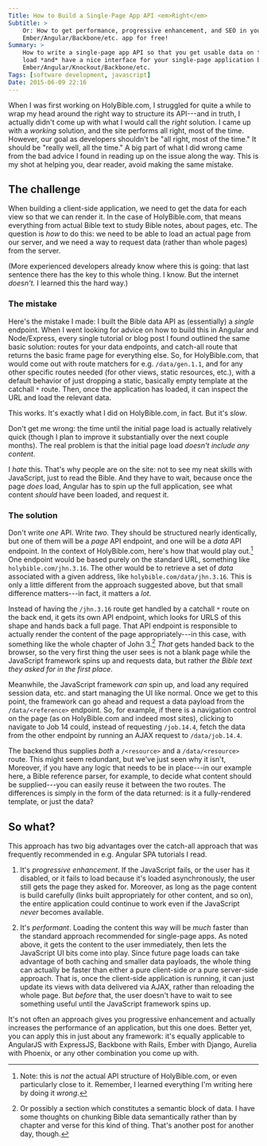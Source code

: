 ```yaml
---
Title: How to Build a Single-Page App API <em>Right</em>
Subtitle: >
    Or: How to get performance, progressive enhancement, and SEO in your
    Ember/Angular/Backbone/etc. app for free!
Summary: >
    How to write a single-page app API so that you get usable data on the first
    load *and* have a nice interface for your single-page application built in
    Ember/Angular/Knockout/Backbone/etc.
Tags: [software development, javascript]
Date: 2015-06-09 22:16
---
```


When I was first working on HolyBible.com, I struggled for quite a while to wrap
my head around the right way to structure its API---and in truth, I actually
didn't come up with what I would call the *right* solution. I came up with a
*working* solution, and the site performs all right, most of the time. However,
our goal as developers shouldn't be "all right, most of the time." It should be
"really well, all the time." A big part of what I did wrong came from the bad
advice I found in reading up on the issue along the way. This is my shot at
helping you, dear reader, avoid making the same mistake.

## The challenge
When building a client-side application, we need to get the data for each view
so that we can render it. In the case of HolyBible.com, that means everything
from actual Bible text to study Bible notes, about pages, etc. The question is
*how* to do this: we need to be able to load an actual page from our server,
and we need a way to request data (rather than whole pages) from the server.

(More experienced developers already know where this is going: that last
sentence there has the key to this whole thing. I know. But the internet
*doesn't.* I learned this the hard way.)

### The mistake
Here's the mistake I made: I built the Bible data API as (essentially) a
*single* endpoint. When I went looking for advice on how to build this in
Angular and Node/Express, every single tutorial or blog post I found outlined
the same basic solution: routes for your data endpoints, and catch-all route
that returns the basic frame page for everything else. So, for HolyBible.com,
that would come out with route matchers for e.g. `/data/gen.1.1`, and for any
other specific routes needed (for other views, static resources, etc.), with
a default behavior of just dropping a static, basically empty template at the
catchall `*` route. Then, once the application has loaded, it can inspect the
URL and load the relevant data.

This works. It's exactly what I did on HolyBible.com, in fact. But it's *slow*.

Don't get me wrong: the time until the initial page load is actually relatively
quick (though I plan to improve it substantially over the next couple months).
The real problem is that the initial page load *doesn't include any content*.

I *hate* this. That's why people are on the site: not to see my neat skills with
JavaScript, just to read the Bible. And they have to wait, because once the page
*does* load, Angular has to spin up the full application, see what content
*should* have been loaded, and request it.

### The solution
Don't write *one* API. Write *two*. They should be structured nearly
identically, but one of them will be a *page* API endpoint, and one will be a
*data* API endpoint. In the context of HolyBible.com, here's how that would play
out.[^hb-api] One endpoint would be based purely on the standard URL, something
like `holybible.com/jhn.3.16`. The other would be to retrieve a set of *data*
associated with a given address, like `holybible.com/data/jhn.3.16`. This is
only a little different from the approach suggested above, but that small
difference matters---in fact, it matters a *lot*.

Instead of having the `/jhn.3.16` route get handled by a catchall `*` route on
the back end, it gets its own API endpoint, which looks for URLS of this shape
and hands back a full page. That API endpoint is responsible to actually render
the content of the page appropriately---in this case, with something like the
whole chapter of John 3.[^semantic] *That* gets handed back to the browser, so
the very first thing the user sees is not a blank page while the JavaScript
framework spins up and requests data, but rather *the Bible text they asked for
in the first place*.

Meanwhile, the JavaScript framework *can* spin up, and load any required session
data, etc. and start managing the UI like normal. Once we get to this point, the
framework can go ahead and request a data payload from the `/data/<reference>`
endpoint. So, for example, if there is a navigation control on the page (as
on HolyBible.com and indeed most sites), clicking to navigate to Job 14 could,
instead of requesting `/job.14.4`, fetch the data from the other endpoint by
running an AJAX request to `/data/job.14.4`.

The backend thus supplies *both* a `/<resource>` and a `/data/<resource>` route.
This might seem redundant, but we've just seen why it isn't, Moreover, if you
have any logic that needs to be in place---in our example here, a Bible
reference parser, for example, to decide what content should be supplied---you
can easily reuse it between the two routes. The differences is simply in the
form of the data returned: is it a fully-rendered template, or just the data?

## So what?
This approach has two big advantages over the catch-all approach that was
frequently recommended in e.g. Angular SPA tutorials I read.

 1. It's *progressive enhancement*. If the JavaScript fails, or the user has it
    disabled, or it fails to load because it's loaded asynchronously, the user
    still gets the page they asked for. Moreover, as long as the page content is
    build carefully (links built appropriately for other content, and so on),
    the entire application could continue to work even if the JavaScript *never*
    becomes available.

 2. It's *performant*. Loading the content this way will be *much* faster than
    the standard approach recommended for single-page apps. As noted above, it
    gets the content to the user immediately, then lets the JavaScript UI bits
    come into play. Since future page loads can take advantage of both caching
    and smaller data payloads, the whole thing can actually be faster than
    either a pure client-side *or* a pure server-side approach. That is, once
    the client-side application is running, it can just update its views with
    data delivered via AJAX, rather than reloading the whole page. But *before*
    that, the user doesn't have to wait to see something useful until the
    JavaScript framework spins up.

It's not often an approach gives you progressive enhancement and actually
increases the performance of an application, but this one does. Better yet, you
can apply this in just about any framework: it's equally applicable to AngularJS
with ExpressJS, Backbone with Rails, Ember with Django, Aurelia with Phoenix, or
any other combination you come up with.

[^hb-api]: Note: this is *not* the actual API structure of HolyBible.com, or
    even particularly close to it. Remember, I learned everything I'm writing
    here by doing it *wrong*.

[^semantic]: Or possibly a section which constitutes a semantic block of data.
    I have some thoughts on chunking Bible data semantically rather than by
    chapter and verse for this kind of thing. That's another post for another
    day, though.
